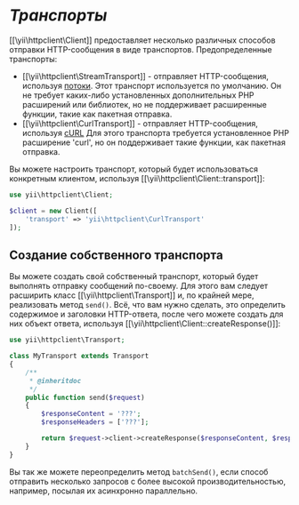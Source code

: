 *Транспорты*
==========

[[\yii\httpclient\Client]] предоставляет несколько различных способов отправки HTTP-сообщения в виде транспортов.
Предопределенные транспорты:

 - [[\yii\httpclient\StreamTransport]] - отправляет HTTP-сообщения, используя [потоки](http://php.net/manual/ru/book.stream.php).
   Этот транспорт используется по умолчанию. Он не требует каких-либо установленных дополнительных PHP расширений или библиотек,
   но не поддерживает расширенные функции, такие как пакетная отправка.
 - [[\yii\httpclient\CurlTransport]] - отправляет HTTP-сообщения, используя [cURL](http://php.net/manual/ru/book.curl.php)
   Для этого транспорта требуется установленное PHP расширение 'curl', но он поддерживает такие функции, как 
   пакетная отправка.

Вы можете настроить транспорт, который будет использоваться конкретным клиентом, используя [[\yii\httpclient\Client::transport]]:

```php
use yii\httpclient\Client;

$client = new Client([
    'transport' => 'yii\httpclient\CurlTransport'
]);
```


## Создание собственного транспорта

Вы можете создать свой собственный транспорт, который будет выполнять отправку сообщений по-своему. Для этого вам следует 
расширить класс [[\yii\httpclient\Transport]] и, по крайней мере, реализовать метод `send()`. Всё, что вам нужно сделать,
это определить содержимое и заголовки HTTP-ответа, после чего можете создать для них объект ответа, используя 
[[\yii\httpclient\Client::createResponse()]]:

```php
use yii\httpclient\Transport;

class MyTransport extends Transport
{
    /**
     * @inheritdoc
     */
    public function send($request)
    {
        $responseContent = '???';
        $responseHeaders = ['???'];

        return $request->client->createResponse($responseContent, $responseHeaders);
    }
}
```

Вы так же можете переопределить метод `batchSend()`, если способ отправить несколько запросов с более высокой производительностью,
например, посылая их асинхронно параллельно.
